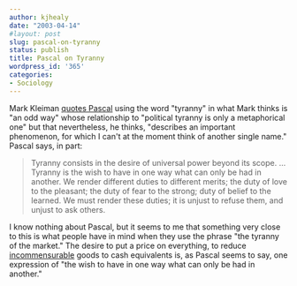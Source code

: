 ```yaml
---
author: kjhealy
date: "2003-04-14"
#layout: post
slug: pascal-on-tyranny
status: publish
title: Pascal on Tyranny
wordpress_id: '365'
categories:
- Sociology
---
```


Mark Kleiman [quotes Pascal](http://markarkleiman.blogspot.com/2003_04_01_markarkleiman_archive.html#200147789 "Mark A. R. Kleiman") using the word "tyranny" in what Mark thinks is "an odd way" whose relationship to "political tyranny is only a metaphorical one" but that nevertheless, he thinks, "describes an important phenomenon, for which I can't at the moment think of another single name." Pascal says, in part:

> Tyranny consists in the desire of universal power beyond its scope. ... Tyranny is the wish to have in one way what can only be had in another. We render different duties to different merits; the duty of love to the pleasant; the duty of fear to the strong; duty of belief to the learned. We must render these duties; it is unjust to refuse them, and unjust to ask others.

I know nothing about Pascal, but it seems to me that something very close to this is what people have in mind when they use the phrase "the tyranny of the market." The desire to put a price on everything, to reduce [incommensurable](http://www.kieranhealy.org/blog/archives/000005.html) goods to cash equivalents is, as Pascal seems to say, one expression of "the wish to have in one way what can only be had in another."

